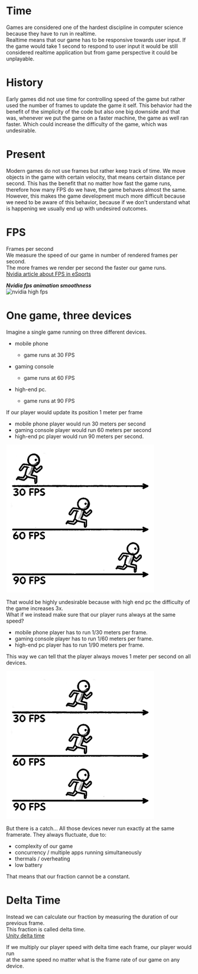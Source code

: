 # Time

Games are considered one of the hardest discipline in computer science because they have to run in realtime.  
Realtime means that our game has to be responsive towards user input. If the game would take 1 second to respond to user input it would be still considered realtime application but from game perspective it could be unplayable.

# History

Early games did not use time for controlling speed of the game but rather used the number of frames to update the game it self. This behavior had the benefit of the simplicity of the code but also one big downside and that was, whenever we put the game on a faster machine, the game as well ran faster. Which could increase the difficulty of the game, which was undesirable.

# Present

Modern games do not use frames but rather keep track of time. We move objects in the game with certain
velocity, that means certain distance per second. This has the benefit that no matter how fast the game runs, therefore how many FPS do we have, the game behaves almost the same. However, this makes the game development much more difficult because we need to be aware of this behavior, because if we don't understand what is happening we usually end up with undesired outcomes.

# FPS

Frames per second  
We measure the speed of our game in number of rendered frames per second.  
The more frames we render per second the faster our game runs.  
[Nvidia article about FPS in eSports](https://www.nvidia.com/en-us/geforce/news/what-is-fps-and-how-it-helps-you-win-games/)

***Nvidia fps animation smoothness***\
<img src="../../img/nvidia_high_fps.gif" alt="nvidia high fps" height="400"/>

# One game, three devices

Imagine a single game running on three different devices.

- mobile phone
  - game runs at 30 FPS

- gaming console
  - game runs at 60 FPS

- high-end pc.
  - game runs at 90 FPS

If our player would update its position 1 meter per frame  

- mobile phone player would run 30 meters per second
- gaming console player would run 60 meters per second
- high-end pc player would run 90 meters per second.

<img src="../../img/fps_distance.png" alt="fps distance" height="400"/>

That would be highly undesirable because with high end pc the difficulty of the game increases 3x.  
What if we instead make sure that our player runs always at the same speed?  

- mobile phone player has to run 1/30 meters per frame.
- gaming console player has to run 1/60 meters per frame.
- high-end pc player has to run 1/90 meters per frame.

This way we can tell that the player always moves 1 meter per second on all devices.

<img src="../../img/fps_distance_same.png" alt="fps distance same" height="400"/>

But there is a catch...
All those devices never run exactly at the same framerate.
They always fluctuate, due to:

- complexity of our game
- concurrency / multiple apps running simultaneously
- thermals / overheating
- low battery

That means that our fraction cannot be a constant.

# Delta Time

Instead we can calculate our fraction by measuring the duration of our previous frame.  
This fraction is called delta time.  
[Unity delta time](https://docs.unity3d.com/ScriptReference/Time-deltaTime.html)  

If we multiply our player speed with delta time each frame, our player would run  
at the same speed no matter what is the frame rate of our game on any device.